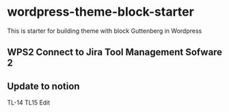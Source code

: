 # wordpress-theme-block-starter
This is starter for building theme with block Guttenberg in Wordpress

## WPS2 Connect to Jira Tool Management Sofware 2

## Update to notion

TL-14
TL15 Edit